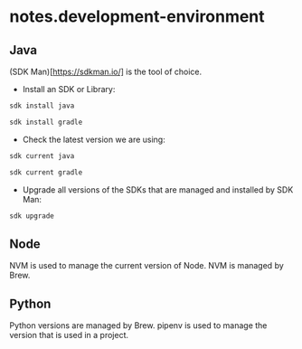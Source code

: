 # notes.development-environment

## Java

(SDK Man)[https://sdkman.io/] is the tool of choice.

- Install an SDK or Library:

```bash
sdk install java
```

```bash
sdk install gradle
```

- Check the latest version we are using:

```bash
sdk current java
```

```bash
sdk current gradle
```

- Upgrade all versions of the SDKs that are managed and installed by SDK Man:

```bash
sdk upgrade
```

## Node

NVM is used to manage the current version of Node.
NVM is managed by Brew.

## Python

Python versions are managed by Brew.
pipenv is used to manage the version that is used in a project.
